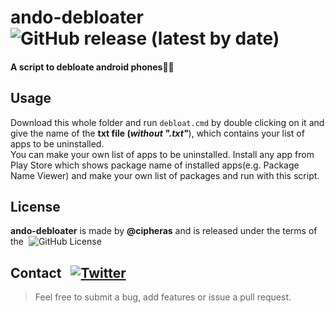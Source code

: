 # ando-debloater &nbsp; ![GitHub release (latest by date)](https://img.shields.io/github/v/release/cipheras/ando-debloater?style=flat&logo=superuser)
#### A script to debloate android phones🧹🧹

## Usage
Download this whole folder and run `debloat.cmd` by double clicking on it and give the name of the **txt file (*without ".txt"***), which contains your list of apps to be uninstalled. 
<br>You can make your own list of apps to be uninstalled. Install any app from Play Store which shows package name of installed apps(e.g. Package Name Viewer) and make your own list of packages and run with this script.
 
## License
**ando-debloater** is made by **@cipheras** and is released under the terms of the &nbsp;![GitHub License](https://img.shields.io/github/license/cipheras/gohelper?color=darkgreen)

## Contact &nbsp; [![Twitter](https://img.shields.io/twitter/url?style=social&url=https%3A%2F%2Fgithub.com%2Fcipheras%2Fgohelper&label=Tweet)](https://twitter.com/intent/tweet?text=Hi:&url=https%3A%2F%2Fgithub.com%2Fcipheras%2Fgohelper)

> Feel free to submit a bug, add features or issue a pull request.
